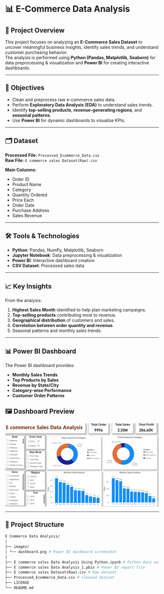 # 📊 E-Commerce Data Analysis

## 📌 Project Overview
This project focuses on analyzing an **E-Commerce Sales Dataset** to uncover meaningful business insights, identify sales trends, and understand customer purchasing behavior.  
The analysis is performed using **Python (Pandas, Matplotlib, Seaborn)** for data preprocessing & visualization and **Power BI** for creating interactive dashboards.

---

## 🎯 Objectives
- Clean and preprocess raw e-commerce sales data.
- Perform **Exploratory Data Analysis (EDA)** to understand sales trends.
- Identify **top-selling products**, **revenue-generating regions**, and **seasonal patterns**.
- Use **Power BI** for dynamic dashboards to visualize KPIs.

---

## 🗂 Dataset
**Processed File:** `Processed_Ecommerce_Data.csv`  
**Raw File:** `E commerce sales Dataset(Raw).csv`  

**Main Columns:**
- Order ID  
- Product Name  
- Category  
- Quantity Ordered  
- Price Each  
- Order Date  
- Purchase Address  
- Sales Revenue  

---

## 🛠 Tools & Technologies
- **Python**: Pandas, NumPy, Matplotlib, Seaborn
- **Jupyter Notebook**: Data preprocessing & visualization
- **Power BI**: Interactive dashboard creation
- **CSV Dataset**: Processed sales data

---

## 📈 Key Insights
From the analysis:
1. **Highest Sales Month** identified to help plan marketing campaigns.
2. **Top-selling products** contributing most to revenue.
3. **Geographical distribution** of customers and sales.
4. **Correlation between order quantity and revenue**.
5. Seasonal patterns and monthly sales trends.

---

## 📊 Power BI Dashboard
The Power BI dashboard provides:
- **Monthly Sales Trends**
- **Top Products by Sales**
- **Revenue by State/City**
- **Category-wise Performance**
- **Customer Order Patterns**

 ## 🖼 Dashboard Preview
![E-Commerce Dashboard](E_Commerce_Data_Analysis/images/dashboard.png)

---

## 📂 Project Structure
```bash
E Commerce Data Analysis/
│
├── images/
│ └── dashboard.png # Power BI dashboard screenshot
│
├── E commerce sales Data Analysis Using Python.ipynb # Python data analysis notebook
├── E commerce sales Data Analysis_1.pbix # Power BI report file
├── E commerce sales Dataset(Raw).csv # Raw dataset
├── Processed_Ecommerce_Data.csv # Cleaned dataset
├── LICENSE
└── README.md
```
